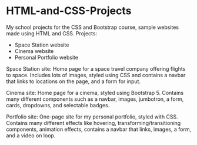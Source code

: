 # HTML-and-CSS-Projects
My school projects for the CSS and Bootstrap course, sample websites made using HTML and CSS.
Projects:
- Space Station website
- Cinema website
- Personal Portfolio website

Space Station site:
Home page for a space travel company offering flights to space. Includes lots of images, styled using CSS and contains a navbar that links to locations on the page, and a form for input.

Cinema site:
Home page for a cinema, styled using Bootstrap 5. Contains many different components such as a navbar, images, jumbotron, a form, cards, dropdowns, and selectable badges.

Portfolio site:
One-page site for my personal portfolio, styled with CSS. Contains many different effects like hovering, transforming/transitioning components, animation effects, contains a navbar that links, images, a form, and a video on loop.
